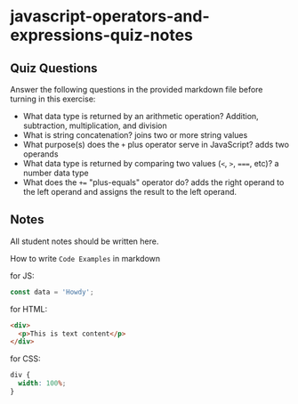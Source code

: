 # javascript-operators-and-expressions-quiz-notes

## Quiz Questions

Answer the following questions in the provided markdown file before turning in this exercise:

- What data type is returned by an arithmetic operation?
  Addition, subtraction, multiplication, and division
- What is string concatenation?
  joins two or more string values
- What purpose(s) does the `+` plus operator serve in JavaScript?
  adds two operands
- What data type is returned by comparing two values (`<`, `>`, `===`, etc)?
  a number data type
- What does the `+=` "plus-equals" operator do?
  adds the right operand to the left operand and assigns the result to the left operand.

## Notes

All student notes should be written here.

How to write `Code Examples` in markdown

for JS:

```javascript
const data = 'Howdy';
```

for HTML:

```html
<div>
  <p>This is text content</p>
</div>
```

for CSS:

```css
div {
  width: 100%;
}
```
